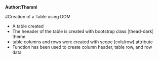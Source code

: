 **Author:Tharani**   

#Creation of a Table using DOM

  - A table created   
  - The heeader of the table is created with bootstrap class [thead-dark] theme   
  - table columns and rows were created with scope [cols/row] attribute
  - Function has been used to create column header, table row, and row data
